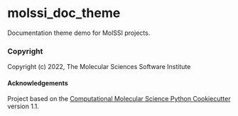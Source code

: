 molssi_doc_theme
==============================
Documentation theme demo for MolSSI projects.

### Copyright

Copyright (c) 2022, The Molecular Sciences Software Institute


#### Acknowledgements
 
Project based on the 
[Computational Molecular Science Python Cookiecutter](https://github.com/molssi/cookiecutter-cms) version 1.1.
